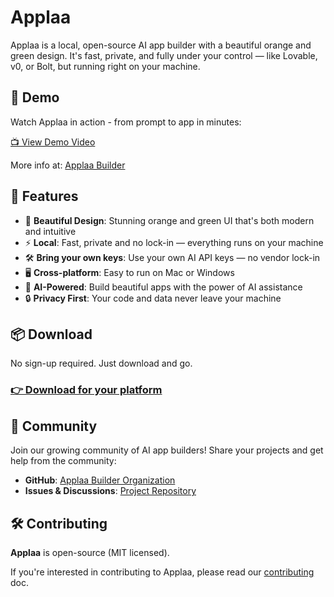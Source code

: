 # Applaa

Applaa is a local, open-source AI app builder with a beautiful orange and green design. It's fast, private, and fully under your control — like Lovable, v0, or Bolt, but running right on your machine.

## 🎥 Demo

Watch Applaa in action - from prompt to app in minutes:

[📺 View Demo Video](https://www.loom.com/share/cf2a05f2776c447fa7d50c233b42e1f0?sid=51afcc59-c3d9-4f98-a9d3-1515dfd82152)

More info at: [Applaa Builder](https://github.com/Applaa-Builder/applaa-desktop-mvp)

## 🚀 Features

- 🍊 **Beautiful Design**: Stunning orange and green UI that's both modern and intuitive
- ⚡️ **Local**: Fast, private and no lock-in — everything runs on your machine
- 🛠 **Bring your own keys**: Use your own AI API keys — no vendor lock-in
- 🖥️ **Cross-platform**: Easy to run on Mac or Windows
- 🎨 **AI-Powered**: Build beautiful apps with the power of AI assistance
- 🔒 **Privacy First**: Your code and data never leave your machine

## 📦 Download

No sign-up required. Just download and go.

### [👉 Download for your platform](https://github.com/Applaa-Builder/applaa-desktop-mvp/releases)

## 🤝 Community

Join our growing community of AI app builders! Share your projects and get help from the community:

- **GitHub**: [Applaa Builder Organization](https://github.com/Applaa-Builder)
- **Issues & Discussions**: [Project Repository](https://github.com/Applaa-Builder/applaa-desktop-mvp)

## 🛠️ Contributing

**Applaa** is open-source (MIT licensed).

If you're interested in contributing to Applaa, please read our [contributing](./CONTRIBUTING.md) doc.
